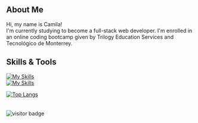 ## About Me
Hi, my name is Camila! <br>
I'm currently studying to become a full-stack web developer. I'm enrolled in an online coding bootcamp given by Trilogy Education Services and Tecnológico de Monterrey.

## Skills & Tools
[![My Skills](https://skillicons.dev/icons?i=html,css,sass,tailwind,bootstrap,js,express,nodejs,md)](https://skillicons.dev)
<br>
[![My Skills](https://skillicons.dev/icons?i=bash,git,github,vscode)](https://skillicons.dev)


[![Top Langs](https://github-readme-stats.vercel.app/api/top-langs/?username=anuraghazra&layout=compact)](https://github.com/anuraghazra/github-readme-stats)
<br>
<br>
<br>
![visitor badge](https://visitor-badge.glitch.me/badge?page_id=camizag.visitor-badge&left_color=grey&right_color=blue&left_text=Hello%20Visitors)
